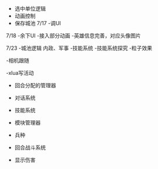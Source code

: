 - 选中单位逻辑 
- 动画控制
- 保存城池
7/17
-调UI

7/18
-余下UI
-接入部分动画
-英雄信息完善，对应头像图片

7/23
-城池逻辑 内政、军事
-技能系统
-技能系统探究
-粒子效果


-相机跟随


-xlua写活动


- 回合分配的管理器


- 对话系统

- 技能系统
- 模块管理器
- 兵种
- 回合战斗系统
- 显示伤害